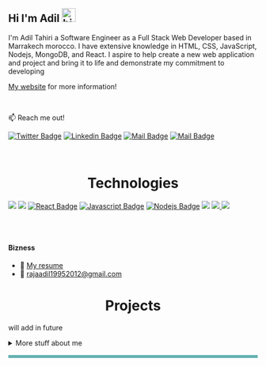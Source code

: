 ## Hi I'm Adil <img src="https://user-images.githubusercontent.com/1303154/88677602-1635ba80-d120-11ea-84d8-d263ba5fc3c0.gif" width="28px" alt="hi">

I'm Adil Tahiri a Software Engineer as a Full Stack Web Developer based in Marrakech morocco. I have extensive knowledge in HTML, CSS, JavaScript, Nodejs, MongoDB, and React. I aspire to help create a new web application and project and bring it to life and demonstrate my commitment to developing

[My website](https://adilth.netlify.app/) for more information!

<br />

:mailbox: Reach me out!

[![Twitter Badge](https://img.shields.io/badge/-@adilth-1ca0f1?style=flat&labelColor=1ca0f1&logo=twitter&logoColor=white&url=https%3A%2F%2Ftwitter.com%2Faadilth)](https://twitter.com/aadilth) [![Linkedin Badge](https://img.shields.io/static/v1?label=|&message=adil-tahiri&color=cdf998&style=plastic&logo=linkedin&logo-color=white)](https://www.linkedin.com/in/adil-tahiri-4681711a3/) [![Mail Badge](https://img.shields.io/badge/-adiltahiri-c0392b?style=flat&labelColor=c0392b&logo=gmail&logoColor=white)](mailto:rajaadil19952012@gmail.com) [![Mail Badge](https://img.shields.io/static/v1?label=|&message=WEBSITE&color=23555f&style=plastic&logo=react&logo-color=white)](https://adilth.netlify.app/)

<!-- TODO: Add last video link -->

<br /> 
<h1 align="center">Technologies</h1>

<!-- TODO: Make technologies links takes you to repositories -->

[<img src="https://img.shields.io/static/v1?label=|&message=HTML5&color=23555f&style=for-the-badge&labelColor=black&logo=html5"/>](#)
[<img src="https://img.shields.io/static/v1?label=|&message=CSS3&color=264de4&style=for-the-badge&labelColor=black&logo=css3"/>](#)
[![React Badge](https://img.shields.io/badge/-React-61DBFB?style=for-the-badge&labelColor=black&logo=react&logoColor=61DBFB)](#) [![Javascript Badge](https://img.shields.io/badge/-Javascript-F0DB4F?style=for-the-badge&labelColor=black&logo=javascript&logoColor=F0DB4F)](#) [![Nodejs Badge](https://img.shields.io/badge/-Nodejs-3C873A?style=for-the-badge&labelColor=black&logo=node.js&logoColor=3C873A)](#) [<img src="https://img.shields.io/static/v1?label=|&message=MONGO-DB&color=for-the-badge&style=for-the-badge&labelColor=black&logo=mongodb"/>](#)
[ <img src="https://img.shields.io/static/v1?label=|&message=GIT&color=F1502F&style=for-the-badge&labelColor=black&logo=git"/>](#)<a href="Downloads\Documents\Adil-tahiri-CV_Software_Engineer (2).docx.pdf" target="_blank">
<img src="https://img.shields.io/static/v1?label=|&message=RESUME&color=23555f&style=for-the-badge&logo=react&logo-color=white"/>
</a>

<br />
<br />

#### Bizness

- :paperclip: <a href="Downloads\Documents\Adil-tahiri-CV_Software_Engineer (2).docx.pdf" target="_blank"><span> My resume </span></a>
- :email: rajaadil19952012@gmail.com

<h1 align="center">Projects</h1>
<table bordercolor="#66b2b2">

will add in future

<details>
<summary>
  More stuff about me
</summary>

<br >

#### Coding Stats

<!--END_SECTION:waka-->

#### Github Stats

// in future

<!-- ![adilth's github stats](https://github-readme-stats.vercel.app/api?username=adilth&count_private=true&theme=tokyonight&hide=contribs,prs) -->

</details>
